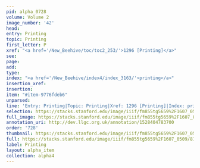 ```yaml
---
pid: alpha_0728
volume: Volume 2
image_number: '42'
head: 
entry: Printing
topic: Printing
first_letter: P
xref: "<a href='/New_Beehive/toc/toc2_253/'>1296 [Printing]</a>"
see: 
page: 
add: 
type: 
index: "<a href='/New_Beehive/index4/index_3163/'>printing</a>"
insertion_xref: 
insertion: 
item: "#item-9776fdeb6"
unparsed: 
line: 'Entry: Printing|Topic: Printing|Xref: 1296 [Printing]|Index: printing|#item-9776fdeb6'
selection: https://stacks.stanford.edu/image/iiif/fm855tg5659%2F1607_0509/811,4286,2978,396/full/0/default.jpg
full_image: https://stacks.stanford.edu/image/iiif/fm855tg5659%2F1607_0509/full/full/0/default.jpg
annotation_uri: http://dev.llgc.org.uk/annotation/1528404783700
order: '728'
thumbnail: https://stacks.stanford.edu/image/iiif/fm855tg5659%2F1607_0509/811,4286,600,180/250,/0/default.jpg
full: https://stacks.stanford.edu/image/iiif/fm855tg5659%2F1607_0509/811,4286,2978,396/full/0/default.jpg
label: Printing
layout: alpha_item
collection: alpha4
---
```

